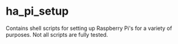 # ha_pi_setup

Contains shell scripts for setting up Raspberry Pi's for a variety of purposes. Not all scripts are fully tested. 
